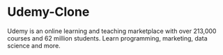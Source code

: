 # Udemy-Clone
Udemy is an online learning and teaching marketplace with over 213,000 courses and 62 million students. Learn programming, marketing, data science and more.
